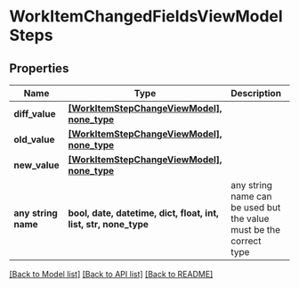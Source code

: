 # WorkItemChangedFieldsViewModelSteps


## Properties
Name | Type | Description | Notes
------------ | ------------- | ------------- | -------------
**diff_value** | [**[WorkItemStepChangeViewModel], none_type**](WorkItemStepChangeViewModel.md) |  | [optional] 
**old_value** | [**[WorkItemStepChangeViewModel], none_type**](WorkItemStepChangeViewModel.md) |  | [optional] 
**new_value** | [**[WorkItemStepChangeViewModel], none_type**](WorkItemStepChangeViewModel.md) |  | [optional] 
**any string name** | **bool, date, datetime, dict, float, int, list, str, none_type** | any string name can be used but the value must be the correct type | [optional]

[[Back to Model list]](../README.md#documentation-for-models) [[Back to API list]](../README.md#documentation-for-api-endpoints) [[Back to README]](../README.md)


